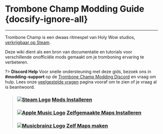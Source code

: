 # Trombone Champ Modding Guide {docsify-ignore-all}
---
Trombone Champ is een dwaas ritmespel van Holy Wow studios, [verkrijgbaar op Steam](https://store.steampowered.com/app/1059990/Trombone_Champ/).

Deze wiki dient als een bron van documentatie en tutorials voor verschillende onofficiële mods gemaakt om je tromboning ervaring te verbeteren.

?> **Discord Help** Voor snelle ondersteuning met deze gids, bezoek ons in **#modding-support** op de [Trombone Champ Modding Discord](https://discord.gg/KVzKRsbetJ) en vraag om hulp. Lees onze [veelgestelde vragen](faq) pagina vooraf om te zien of je vraag al is beantwoord.

> ### [![Steam Logo](https://icongr.am/simple/steam.svg?color=A9A9A9&size=18.72)](pc-guide)&nbsp;[**Mods Installeren**](installing-mods)
> 
> ### [![Apple Music Logo](https://icongr.am/simple/applemusic.svg?color=A9A9A9&size=18.72)](pc-guide)&nbsp;[**Zelfgemaakte Maps Installeren**](installing-songs)
> 
> ### [![Musicbrainz Logo](https://icongr.am/simple/musicbrainz.svg?color=A9A9A9&size=18.72)](pc-guide)&nbsp;[**Zelf Maps maken**](creating-charts)
> 
><!-- > ### \[![Steam Logo\](https://icongr.am/simple/steam.svg?color=A9A9A9&size=18.72)](pc-guide)&nbsp;\[**Creating Mods**\](pc-guide) -->